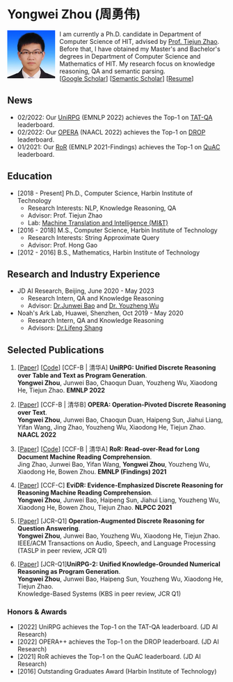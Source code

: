# Yongwei Zhou (周勇伟)
<img align="left" src="photo.jpg" width=110 height=110 alt="a photo" style="padding-right:10px">

I am currently a Ph.D. candidate in Department of Computer Science of HIT, advised by [Prof. Tiejun Zhao](http://homepage.hit.edu.cn/zhaotiejun?lang=zh). 
Before that, I have obtained my Master's and Bachelor's degrees in Department of Computer Science and Mathematics of HIT. My research focus on knowledge reasoning, QA and semantic parsing.  
[[Google Scholar](https://scholar.google.com/citations?user=9uGWNycAAAAJ&hl=zh-CN)]  [[Semantic Scholar](https://www.semanticscholar.org/author/Yongwei-Zhou/2145494002)] [[Resume]()]

## News
- 02/2022: Our [UniRPG](https://arxiv.org/pdf/2210.08249.pdf) (EMNLP 2022) achieves the Top-1 on [TAT-QA](https://nextplusplus.github.io/TAT-QA/) leaderboard.
- 02/2022: Our [OPERA](https://aclanthology.org/2022.naacl-main.119.pdf) (NAACL 2022) achieves the Top-1 on [DROP](https://leaderboard.allenai.org/drop/submissions/public) leaderboard.
- 01/2021: Our [RoR](https://aclanthology.org/2021.findings-emnlp.160.pdf) (EMNLP 2021-Findings) achieves the Top-1 on [QuAC](https://quac.ai/) leaderboard.

## Education
- [2018 - Present] Ph.D., Computer Science, Harbin Institute of Technology
  - Research Interests: NLP, Knowledge Reasoning, QA
  - Advisor: Prof. Tiejun Zhao
  - Lab: [Machine Translation and Intelligence (MI&T)](https://mitlab.hit.edu.cn)
- [2016 - 2018] M.S., Computer Science, Harbin Institute of Technology 
  - Research Interests: String Approximate Query
  - Advisor: Prof. Hong Gao
- [2012 - 2016] B.S., Mathematics, Harbin Institute of Technology 

## Research and Industry Experience
- JD AI Research, Beijing, June 2020 - May 2023 
  - Research Intern, QA and Knowledge Reasoning
  - Advisor: [Dr.Junwei Bao](https://scholar.google.com/citations?user=hcRREnsAAAAJ&hl=zh-CN) and [Dr. Youzheng Wu](https://scholar.google.com/citations?user=fWrjVnQAAAAJ&hl=zh-CN)
- Noah's Ark Lab, Huawei, Shenzhen, Oct 2019 - May 2020
  - Research Intern, QA and Knowledge Reasoning
  - Advisors: [Dr.Lifeng Shang](https://scholar.google.com/citations?user=jMQIjYoAAAAJ&hl=zh-CN&oi=ao)

## Selected Publications
<!-- #### For full publication list, please check [publication page](publications.md). -->
1. [[Paper](https://arxiv.org/pdf/2210.08249.pdf)] [[Code](https://github.com/JD-AI-Research-NLP/UniRPG)] [CCF-B | 清华A] **UniRPG: Unified Discrete Reasoning over Table and Text as Program Generation**.  
**Yongwei Zhou**, Junwei Bao, Chaoqun Duan, Youzheng Wu, Xiaodong He, Tiejun Zhao. **EMNLP 2022**
  
2. [[Paper](https://aclanthology.org/2022.naacl-main.119.pdf)] [CCF-B | 清华B] **OPERA: Operation-Pivoted Discrete Reasoning over Text**.  
**Yongwei Zhou**, Junwei Bao, Chaoqun Duan, Haipeng Sun, Jiahui Liang, Yifan Wang, Jing Zhao, Youzheng Wu, Xiaodong He, Tiejun Zhao. **NAACL 2022**

3. [[Paper](https://aclanthology.org/2021.findings-emnlp.160.pdf)] [[Code](https://github.com/JD-AI-Research-NLP/RoR)] [CCF-B | 清华A] **RoR: Read-over-Read for Long Document Machine Reading Comprehension**.  
Jing Zhao, Junwei Bao, Yifan Wang, **Yongwei Zhou**, Youzheng Wu, Xiaodong He, Bowen Zhou. **EMNLP (Findings) 2021**
  
4. [[Paper](https://arxiv.org/abs/2108.07994)] [CCF-C] **EviDR: Evidence-Emphasized Discrete Reasoning for Reasoning Machine Reading Comprehension**.  
**Yongwei Zhou**, Junwei Bao, Haipeng Sun, Jiahui Liang, Youzheng Wu, Xiaodong He, Bowen Zhou, Tiejun Zhao. **NLPCC 2021**
  
5. [[Paper]()] [JCR-Q1] **Operation-Augmented Discrete Reasoning for Question Answering**.  
**Yongwei Zhou**, Junwei Bao, Youzheng Wu, Xiaodong He, Tiejun Zhao.  
IEEE/ACM Transactions on Audio, Speech, and Language Processing (TASLP in peer review, JCR Q1)

6. [[Paper]()] [JCR-Q1]**UniRPG-2: Unified Knowledge-Grounded Numerical Reasoning as Program Generation**.  
**Yongwei Zhou**, Junwei Bao, Haipeng Sun, Youzheng Wu, Xiaodong He, Tiejun Zhao.  
Knowledge-Based Systems (KBS in peer review, JCR Q1)

### Honors & Awards 
- [2022] UniRPG achieves the Top-1 on the TAT-QA leaderboard. (JD AI Research)
- [2022] OPERA++ achieves the Top-1 on the DROP leaderboard. (JD AI Research)
- [2021] RoR achieves the Top-1 on the QuAC leaderboard. (JD AI Research)
- [2016] Outstanding Graduates Award (Harbin Institute of Technology)
